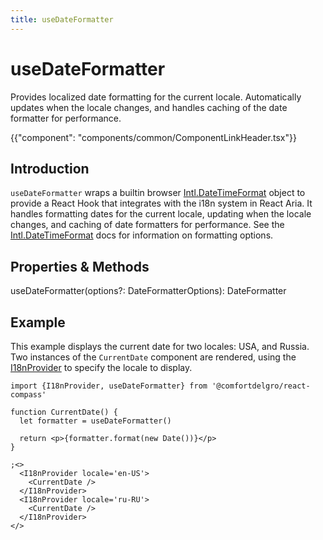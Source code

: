 ```yaml
---
title: useDateFormatter
---
```


# useDateFormatter

<p class="description">Provides localized date formatting for the current locale. Automatically updates when the locale changes, and handles caching of the date formatter for performance.</p>

{{"component": "components/common/ComponentLinkHeader.tsx"}}

## Introduction

`useDateFormatter` wraps a builtin browser [Intl.DateTimeFormat](https://developer.mozilla.org/en-US/docs/Web/JavaScript/Reference/Global_Objects/Intl/DateTimeFormat)
object to provide a React Hook that integrates with the i18n system in React Aria. It handles formatting dates for the current locale,
updating when the locale changes, and caching of date formatters for performance. See the
[Intl.DateTimeFormat](https://developer.mozilla.org/en-US/docs/Web/JavaScript/Reference/Global_Objects/Intl/DateTimeFormat) docs for
information on formatting options.

## Properties & Methods

useDateFormatter(options?: DateFormatterOptions): DateFormatter

## Example

This example displays the current date for two locales: USA, and Russia. Two instances of the `CurrentDate` component are rendered,
using the [I18nProvider](I18nProvider.html) to specify the locale to display.

```tsx example
import {I18nProvider, useDateFormatter} from '@comfortdelgro/react-compass'

function CurrentDate() {
  let formatter = useDateFormatter()

  return <p>{formatter.format(new Date())}</p>
}

;<>
  <I18nProvider locale='en-US'>
    <CurrentDate />
  </I18nProvider>
  <I18nProvider locale='ru-RU'>
    <CurrentDate />
  </I18nProvider>
</>
```

